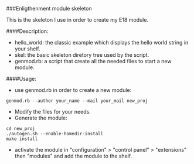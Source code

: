 ###Enligthenment module skeleton

This is the skeleton I use in order to create my E18 module. 

####Description:
*    hello_world: the classic example which displays the hello world string in your shelf.
*    skel: the basic skeleton diretory tree used by the script.
*    genmod.rb: a script that create all the needed files to start a new module.

####Usage:
*   use genmod.rb in order to create a new module:
```
genmod.rb --author your_name --mail your_mail new_proj
```
*   Modify the files for your needs.
*   Generate the module:
```
cd new_proj
./autogen.sh --enable-homedir-install
make install
```
*    activate the module in "configuration" > "control panel" > "extensions" then
  "modules" and add the module to the shelf.
